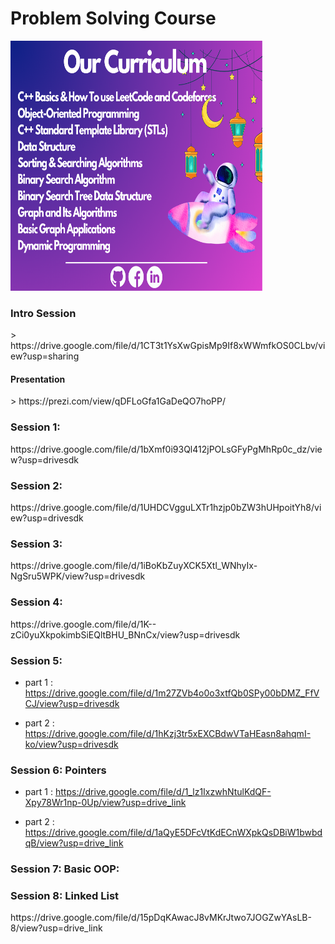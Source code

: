 <h1>Problem Solving Course</h1> 
<img src="https://github.com/DevSCommunity23/problem-solving-course/blob/main/Our%20Curriculum/NET%20Developer%20(6).png" width="80%" height="400">

<h3>Intro Session</h3>
> https://drive.google.com/file/d/1CT3t1YsXwGpisMp9If8xWWmfkOS0CLbv/view?usp=sharing
<h4>Presentation</h4>
> https://prezi.com/view/qDFLoGfa1GaDeQO7hoPP/


<h3>Session 1:</h3>
https://drive.google.com/file/d/1bXmf0i93Ql412jPOLsGFyPgMhRp0c_dz/view?usp=drivesdk
<h3>Session 2:</h3>
https://drive.google.com/file/d/1UHDCVgguLXTr1hzjp0bZW3hUHpoitYh8/view?usp=drivesdk
<h3>Session 3:</h3>
https://drive.google.com/file/d/1iBoKbZuyXCK5Xtl_WNhyIx-NgSru5WPK/view?usp=drivesdk
<h3>Session 4:</h3>
https://drive.google.com/file/d/1K--zCi0yuXkpokimbSiEQltBHU_BNnCx/view?usp=drivesdk
<h3>Session 5:</h3>

- part 1 : https://drive.google.com/file/d/1m27ZVb4o0o3xtfQb0SPy00bDMZ_FfVCJ/view?usp=drivesdk

- part 2 : https://drive.google.com/file/d/1hKzj3tr5xEXCBdwVTaHEasn8ahqmI-ko/view?usp=drivesdk

<h3>Session 6: Pointers</h3>

- part 1 : https://drive.google.com/file/d/1_lz1IxzwhNtulKdQF-Xpy78Wr1np-0Up/view?usp=drive_link

- part 2 : https://drive.google.com/file/d/1aQyE5DFcVtKdECnWXpkQsDBiW1bwbdqB/view?usp=drive_link

<h3>Session 7: Basic OOP: </h3>

<h3>Session 8: Linked List</h3>
https://drive.google.com/file/d/15pDqKAwacJ8vMKrJtwo7JOGZwYAsLB-8/view?usp=drive_link
